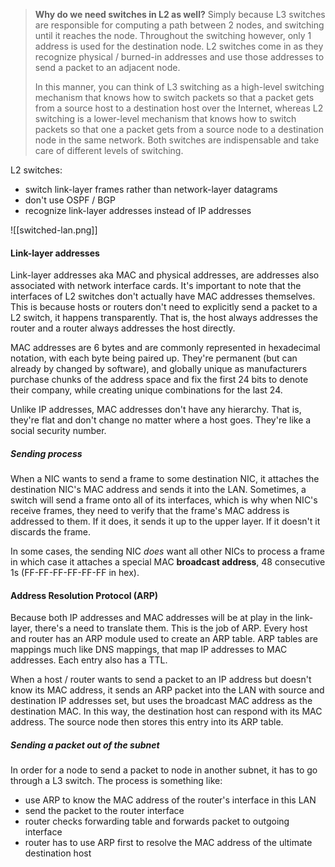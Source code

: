 > **Why do we need switches in L2 as well?**
> Simply because L3 switches are responsible for computing a path between 2 nodes, and switching until it reaches the node. Throughout the switching however, only 1 address is used for the destination node. L2 switches come in as they recognize physical / burned-in addresses and use those addresses to send a packet to an adjacent node.
> 
> In this manner, you can think of L3 switching as a high-level switching mechanism that knows how to switch packets so that a packet gets from a source host to a destination host over the Internet, whereas L2 switching is a lower-level mechanism that knows how to switch packets so that one a packet gets from a source node to a destination node in the same network. Both switches are indispensable and take care of different levels of switching.


L2 switches:
- switch link-layer frames rather than network-layer datagrams
- don't use OSPF / BGP
- recognize link-layer addresses instead of IP addresses

![[switched-lan.png]]

#### Link-layer addresses
Link-layer addresses aka MAC and physical addresses, are addresses also associated with network interface cards. It's important to note that the interfaces of L2 switches don't actually have MAC addresses themselves. This is because hosts or routers don't need to explicitly send a packet to a L2 switch, it happens transparently. That is, the host always addresses the router and a router always addresses the host directly.

MAC addresses are 6 bytes and are commonly represented in hexadecimal notation, with each byte being paired up. They're permanent (but can already by changed by software), and globally unique as manufacturers purchase chunks of the address space and fix the first 24 bits to denote their company, while creating unique combinations for the last 24.

Unlike IP addresses, MAC addresses don't have any hierarchy. That is, they're flat and don't change no matter where a host goes. They're like a social security number.

##### Sending process
When a NIC wants to send a frame to some destination NIC, it attaches the destination NIC's MAC address and sends it into the LAN. Sometimes, a switch will send a frame onto all of its interfaces, which is why when NIC's receive frames, they need to verify that the frame's MAC address is addressed to them. If it does, it sends it up to the upper layer. If it doesn't it discards the frame.

In some cases, the sending NIC *does* want all other NICs to process a frame in which case it attaches a special MAC **broadcast address**, 48 consecutive 1s (FF-FF-FF-FF-FF-FF in hex).

#### Address Resolution Protocol (ARP)
Because both IP addresses and MAC addresses will be at play in the link-layer, there's a need to translate them. This is the job of ARP. Every host and router has an ARP module used to create an ARP table. ARP tables are mappings much like DNS mappings, that map IP addresses to MAC addresses. Each entry also has a TTL.

When a host / router wants to send a packet to an IP address but doesn't know its MAC address, it sends an ARP packet into the LAN with source and destination IP addresses set, but uses the broadcast MAC address as the destination MAC. In this way, the destination host can respond with its MAC address. The source node then stores this entry into its ARP table.

##### Sending a packet out of the subnet
In order for a node to send a packet to node in another subnet, it has to go through a L3 switch. The process is something like:
- use ARP to know the MAC address of the router's interface in this LAN
- send the packet to the router interface
- router checks forwarding table and forwards packet to outgoing interface
- router has to use ARP first to resolve the MAC address of the ultimate destination host

